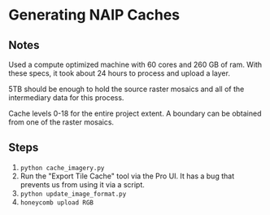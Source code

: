 # Generating NAIP Caches

## Notes
Used a compute optimized machine with 60 cores and 260 GB of ram. With these specs, it took about 24 hours to process and upload a layer.

5TB should be enough to hold the source raster mosaics and all of the intermediary data for this process.

Cache levels 0-18 for the entire project extent. A boundary can be obtained from one of the raster mosaics.

## Steps
1. `python cache_imagery.py`
1. Run the "Export Tile Cache" tool via the Pro UI. It has a bug that prevents us from using it via a script.
1. `python update_image_format.py`
1. `honeycomb upload RGB`

